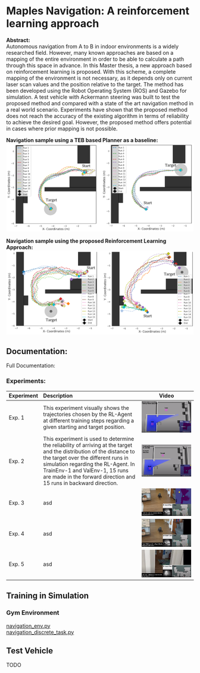# Maples Navigation: A reinforcement learning approach

**Abstract:**  
Autonomous navigation from A to B in indoor environments is a widely researched field.  However, many known approaches are based on a mapping of the entire environment in order to be able to calculate a path through this space in advance. In this Master thesis, a new approach based on reinforcement learning is proposed. With this scheme, a complete mapping of the environment is not necessary, as it depends only on current laser scan values and the position relative to the target. The method has been developed using the Robot Operating System (ROS) and Gazebo for simulation. A test vehicle with Ackermann steering was built to test the proposed method and compared  with a state of the art navigation method in a real world scenario.
Experiments have shown that the proposed method does not reach the accuracy of the existing algorithm in terms of reliability to achieve the desired goal. However, the proposed method offers potential in cases where prior mapping is not possible.

**Navigation sample using a TEB based Planner as a baseline:**  
![alt text](docs/traj_teb.PNG)

**Navigation sample using the proposed Reinforcement Learning Approach:**  
![alt text](docs/traj_rl.PNG)




## Documentation:

Full Documentation: 

### Experiments:

| Experiment   | Description   | Video  |
| ------------- |:------| ----- |
| Exp. 1  |This experiment visually shows the trajectories chosen by the RL-Agent at different training steps regarding a given starting and target position.| [![alt text](docs/Exp1_Screenshot.PNG)](https://youtu.be/PsYV-62rwDA )|
| Exp. 2  |This experiment is used to determine the reliability of arriving at the target and the distribution of the distance to the target over the different runs in simulation regarding the RL-Agent. In TrainEnv-1 and ValEnv-1, 15 runs are made in the forward direction and 15 runs in backward direction.|![alt text](docs/Exp2a_Screenshot.PNG)|
| Exp. 3  |asd|![alt text](docs/Exp3_Screenshot.PNG)|
| Exp. 4  |asd|![alt text](docs/Exp4_Screenshot.PNG)|
| Exp. 5  |asd|![alt text](docs/Exp5_Screenshot.PNG)|

## Training in Simulation

### Gym Environment

[navigation_env.py](ackerbot_sim_ws/src/rl-navigation/navigation_gym/navigation_env.py)  
[navigation_discrete_task.py](ackerbot_sim_ws/src/rl-navigation/navigation_gym/tasks/navigation_discrete_task.py)

## Test Vehicle

TODO

